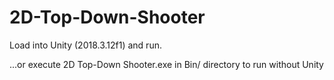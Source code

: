 # 2D-Top-Down-Shooter
 
Load into Unity (2018.3.12f1) and run.

...or execute 2D Top-Down Shooter.exe in Bin/ directory to run without Unity

